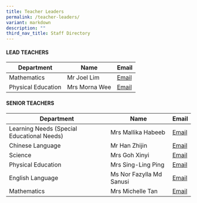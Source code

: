 ```yaml
---
title: Teacher Leaders
permalink: /teacher-leaders/
variant: markdown
description: ""
third_nav_title: Staff Directory
---
```

#### LEAD TEACHERS

| Department | Name | Email |
| -------- | -------- | -------- |
| Mathematics       | Mr Joel Lim     | <a href="mailto:joel_lim_en-rui@moe.edu.sg" target="">Email</a>     |
| Physical Education     | Mrs Morna Wee     | <a href="mailto:morna_tan_wang_lin@moe.edu.sg" target="">Email</a>     |

#### SENIOR TEACHERS

| Department | Name | Email |
| -------- | -------- | -------- |
| Learning Needs (Special Educational Needs)       | Mrs Mallika Habeeb     | <a href="mailto:mallika_begum@moe.edu.sg" target="">Email</a>     |
| Chinese Language     | Mr Han Zhijin     | <a href="mailto:han_zhijin@moe.edu.sg" target="">Email</a>     |
| Science     | Mrs Goh Xinyi     | <a href="mailto:soh_xinyi@moe.edu.sg" target="">Email</a>     |
| Physical Education     | Mrs Sing-Ling Ping    | <a href="mailto:ling_ping@moe.edu.sg" target="">Email</a>     |
| English Language     | Ms Nor Fazylla Md Sanusi    | <a href="mailto:nor_fazylla_mohamed_sanusi@moe.edu.sg" target="">Email</a>    |
| Mathematics     | Mrs Michelle Tan    | <a href="mailto:ng_sook_ling@moe.edu.sg" target="">Email</a>    |